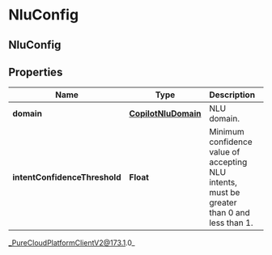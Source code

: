 # NluConfig

## NluConfig

## Properties

|Name | Type | Description | Notes|
|------------ | ------------- | ------------- | -------------|
| **domain** | [**CopilotNluDomain**](CopilotNluDomain) | NLU domain. | |
| **intentConfidenceThreshold** | **Float** | Minimum confidence value of accepting NLU intents, must be greater than 0 and less than 1. | |



_PureCloudPlatformClientV2@173.1.0_
